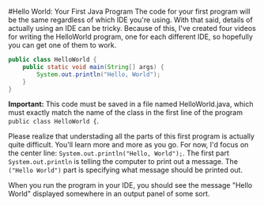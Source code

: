 #Hello World: Your First Java Program
The code for your first program will be the same regardless of which IDE you're using. With that said, details of actually using an IDE can be tricky. Because of this, I've created four videos for writing the HelloWorld program, one for each different IDE, so hopefully you can get one of them to work.

```java
public class HelloWorld {
    public static void main(String[] args) {
        System.out.println("Hello, World");
    }
}
```

**Important:** This code must be saved in a file named HelloWorld.java, which must exactly match the name of the class in the first line of the program `public class HelloWorld {`.

Please realize that understading all the parts of this first program is actually quite difficult. You'll learn more and more as you go. For now, I'd focus on the center line: `System.out.println("Hello, World");`. The first part `System.out.println` is telling the computer to print out a message. The `("Hello World")` part is specifying what message should be printed out.

When you run the program in your IDE, you should see the message "Hello World" displayed somewhere in an output panel of some sort.
